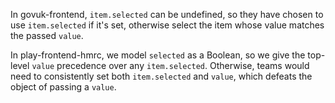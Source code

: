 In govuk-frontend, `item.selected` can be undefined, so they have chosen to use `item.selected` if it's set, otherwise select the item whose value matches the passed `value`.

In play-frontend-hmrc, we model `selected` as a Boolean, so we give the top-level `value` precedence over any `item.selected`.
Otherwise, teams would need to consistently set both `item.selected` and `value`, which defeats the object of passing a `value`.
